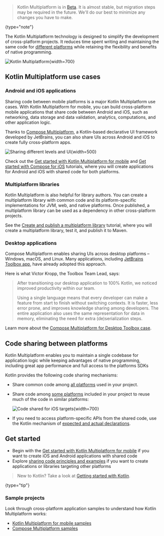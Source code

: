 [//]: # (title: Kotlin Multiplatform)
[//]: # (description: Kotlin Multiplatform allows creating cross-platform apps for desktop, web, and mobile devices.
Share application logic while keeping native user experience.)

> Kotlin Multiplatform is in [Beta](components-stability.md). It is almost stable, but migration steps may be required
> in the future. We'll do our best to minimize any changes you have to make.
>
{type="note"}

The Kotlin Multiplatform technology is designed to simplify the development of cross-platform projects. It reduces time
spent writing and maintaining the same code for [different platforms](#kotlin-multiplatform-use-cases)
while retaining the flexibility and benefits of native programming.

![Kotlin Multiplatform](kotlin-multiplatform.svg){width=700}

## Kotlin Multiplatform use cases

### Android and iOS applications

Sharing code between mobile platforms is a major Kotlin Multiplatform use cases. With Kotlin Multiplatform for mobile,
you can build cross-platform mobile applications that share code between Android and iOS, such as networking, data storage 
and data validation, analytics, computations, and other application logic. 

Thanks to [Compose Multiplatform](https://www.jetbrains.com/lp/compose-multiplatform/), a Kotlin-based declarative UI framework developed by JetBrains, you 
can also share UIs across Android and iOS to create fully cross-platform apps.

![Sharing different levels and UI](multiplatform+compose.svg){width=500}

Check out the [Get started with Kotlin Multiplatform for mobile](multiplatform-mobile-getting-started.md) and [Get started with Compose for iOS](https://github.com/JetBrains/compose-multiplatform-ios-android-template/#readme) tutorials,
where you will create applications for Android and iOS with shared code for both platforms.

### Multiplatform libraries

Kotlin Multiplatform is also helpful for library authors. You can create a multiplatform library with common code and its
platform-specific implementations for JVM, web, and native platforms. Once published, a multiplatform library can be used
as a dependency in other cross-platform projects.

See the [Create and publish a multiplatform library](multiplatform-library.md) tutorial, where you will create
a multiplatform library, test it, and publish it to Maven.

### Desktop applications

Compose Multiplatform enables sharing UIs across desktop platforms – Windows, macOS, and Linux. Many applications, including 
[JetBrains Toolbox app](https://www.jetbrains.com/toolbox-app/), have already adopted this approach. 

Here is what Victor Kropp, the Toolbox Team Lead, says:

> After transitioning our desktop application to 100% Kotlin, we noticed improved productivity within our team.
>
> Using a single language means that every developer can make a feature from start to finish without switching contexts. 
> It is faster, less error prone, and improves knowledge sharing among developers. 
> The entire application also uses the same representation for data in memory, eliminating the need for extra (de)serialization steps.

Learn more about the [Compose Multiplatform for Desktop Toolbox case](https://blog.jetbrains.com/kotlin/2021/12/compose-multiplatform-toolbox-case-study/).

## Code sharing between platforms

Kotlin Multiplatform enables you to maintain a single codebase for application logic while keeping advantages of native 
programming, including great app performance and full access to the platforms SDKs

Kotlin provides the following code sharing mechanisms:

* Share common code among [all platforms](multiplatform-share-on-platforms.md#share-code-on-all-platforms) used in your project.
* Share code among [some platforms](multiplatform-share-on-platforms.md#share-code-on-similar-platforms) included in your project to reuse much of the code in similar platforms:

    ![Code shared for iOS targets](kotlin-multiplatform-hierarchical-structure.svg){width=700}

* If you need to access platform-specific APIs from the shared code, use the Kotlin mechanism of [expected and actual 
declarations](multiplatform-connect-to-apis.md).

## Get started

* Begin with the [Get started with Kotlin Multiplatform for mobile](multiplatform-mobile-getting-started.md) if you want to create iOS and Android applications with shared code
* Explore [sharing code principles and examples](multiplatform-share-on-platforms.md) if you want to create applications or libraries targeting other platforms

> New to Kotlin? Take a look at [Getting started with Kotlin](getting-started.md).
>
{type="tip"}

### Sample projects

Look through cross-platform application samples to understand how Kotlin Multiplatform works:

* [Kotlin Multiplatform for mobile samples](multiplatform-mobile-samples.md)
* [Compose Multiplatform samples](https://github.com/JetBrains/compose-multiplatform/blob/master/examples/README.md)

